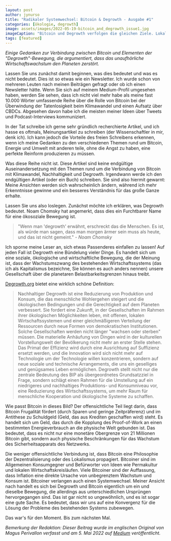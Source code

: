 ```yaml
---
layout: post
author: jynurso
title: "Radikaler Systemwechsel: Bitcoin & Degrowth - Ausgabe #1"
categories: [ökologie, degrowth]
image: assets/images/2022-05-19-bitcoin_and_degrowth_issue1.jpg
imageCaption: "Bitcoin und Degrowth verfolgen die gleichen Ziele. Lokalismus, das Ende des Schuldengeldes und ein bescheidenes Leben. Bildnachweis: Daria Shevtsova"
tags: [featured]
---
```


_Einige Gedanken zur Verbindung zwischen Bitcoin und Elementen der "Degrowth"-Bewegung, die argumentiert, dass das unaufhörliche Wirtschaftswachstum den Planeten zerstört._

Lassen Sie uns zunächst damit beginnen, was dies bedeutet und was es nicht bedeutet. Dies ist so etwas wie ein Newsletter. Ich wurde schon von mehreren Leuten nach meinen Beiträgen gefragt oder ob ich einen Newsletter hätte. Wenn Sie sich auf meinem Medium-Profil umgesehen haben, werden Sie sehen, dass ich nicht viel mehr habe als meine fast 10.000 Wörter umfassende Reihe über die Rolle von Bitcoin bei der Überwindung der Tatenlosigkeit beim Klimawandel und einen Aufsatz über CBDCs. Abgesehen davon habe ich die meisten meiner Ideen über Tweets und Podcast-Interviews kommuniziert.

In der Tat schreibe ich gerne sehr gründlich recherchierte Artikel, und ich hasse es oftmals, Meinungsartikel zu schreiben (der Wissenschaftler in mir, denk ich). Ich kann jedoch die Vorteile des freien Schreibens erkennen, wenn ich meine Gedanken zu den verschiedenen Themen rund um Bitcoin, Energie und Umwelt mit anderen teile, ohne die Angst zu haben, eine perfekte Reinform produzieren zu müssen.

Was diese Reihe nicht ist. Diese Artikel sind keine endgültige Auseinandersetzung mit den Themen rund um die Verbindung von Bitcoin mit Klimawandel, Nachhaltigkeit und Degrowth. Irgendwann werde ich den endgültigen Artikel (oder ein Buch) schreiben. Sie sind also hiermit gewarnt: Meine Ansichten werden sich wahrscheinlich ändern, während ich mehr Erkenntnisse gewinne und ein besseres Verständnis für das große Ganze erhalte.

Lassen Sie uns also loslegen. Zunächst möchte ich erklären, was Degrowth bedeutet. Noam Chomsky hat angemerkt, dass dies ein Furchtbarer Name für eine ökosoziale Bewegung ist.

> "Wenn man 'degrowth' erwähnt, erschreckt das die Menschen. Es ist, als würde man sagen, dass man morgen ärmer sein muss als heute, und das ist nicht gemeint." - _Noam Chomsky_

Ich sporne meine Leser an, sich etwas Passenderes einfallen zu lassen! Auf jeden Fall ist Degrowth eine Bündelung vieler Dinge. Es handelt sich um eine soziale, ökologische und wirtschaftliche Bewegung, die der Meinung ist, dass der Wachstumszwang des bestehenden Wirtschaftssystems (das ich als Kapitalismus bezeichne, Sie können es auch anders nennen) unsere Gesellschaft über die planetaren Belastbarkeitsgrenzen hinaus treibt.

[Degrowth.org](https://degrowth.org/definition/) bietet eine wirklich schöne Definition:

> Nachhaltiger Degrowth ist eine Reduzierung von Produktion und Konsum, die das menschliche Wohlergehen steigert und die ökologischen Bedingungen und die Gerechtigkeit auf dem Planeten verbessert. Sie fordert eine Zukunft, in der Gesellschaften im Rahmen ihrer ökologischen Möglichkeiten leben, mit offenen, lokalen Wirtschaftssystemen und einer gleichmäßigeren Verteilung der Ressourcen durch neue Formen von demokratischen Institutionen. Solche Gesellschaften werden nicht länger "wachsen oder sterben" müssen. Die materielle Anhäufung von Dingen wird in der kulturellen Vorstellungswelt der Bevölkerung nicht mehr an erster Stelle stehen. Das Primat der Effizienz wird durch eine Ausrichtung auf Suffizienz ersetzt werden, und die Innovation wird sich nicht mehr auf Technologie um der Technologie willen konzentrieren, sondern auf neue soziale und technische Arrangements, die uns ein geselliges und genügsames Leben ermöglichen. Degrowth stellt nicht nur die zentrale Bedeutung des BIP als übergeordnetes Grundsatzziel in Frage, sondern schlägt einen Rahmen für die Umstellung auf ein niedrigeres und nachhaltiges Produktions- und Konsumniveau vor, eine Reduzierung des Wirtschaftssystems, um mehr Raum für menschliche Kooperation und ökologische Systeme zu schaffen.

Wie passt Bitcoin in dieses Bild? Der offensichtliche Teil liegt darin, dass Bitcoin Frugalität fördert (durch Sparen und geringe Zeitpräferenz) und im Antithese zu Schuldgeld (Geld, das aus Krediten geschaffen wird) steht. Es handelt sich um Geld, das durch die Kopplung des Proof-of-Work an einen bestimmten Energieverbrauch an die physische Welt gebunden ist. Das bedeutet, dass es nicht nur eine monetäre Obergrenze von 21 Millionen Bitcoin gibt, sondern auch physische Beschränkungen für das Wachstum des Sicherheitsapparats des Netzwerks.

Die weniger offensichtliche Verbindung ist, dass Bitcoin eine Philosophie der Dezentralisierung oder des Lokalismus propagiert. Bitcoiner sind im Allgemeinen Konsumgegner und Befürworter von Ideen wie Permakultur und lokalen Wirtschaftskreisläufen. Viele Bitcoiner sind der Auffassung, dass Inflation eine direkte Ursache von unbegrenztem Wachstum und Konsum ist. Bitcoiner verlangen auch einen Systemwechsel. Meiner Ansicht nach handelt es sich bei Degrowth und Bitcoin eigentlich um ein und dieselbe Bewegung, die allerdings aus unterschiedlichen Ursprüngen hervorgegangen sind. Das ist gar nicht so ungewöhnlich, und es ist sogar eine gute Sache. Es bedeutet, dass wir uns auf eine Konvergenz für die Lösung der Probleme des bestehenden Systems zubewegen.

Das war's für den Moment. Bis zum nächsten Mal.

_Bemerkung der Redaktion: Dieser Beitrag wurde im englischen Original von Magus Perivallon verfasst und am 5. Mai 2022 auf [Medium](https://medium.com/ladies-in-bitcoin/radical-system-change-bitcoin-degrowth-issue-1-87ed96cf4dcb) veröffentlicht._